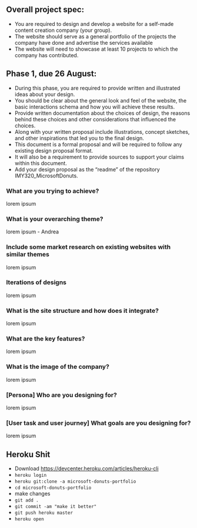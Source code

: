 ## Overall project spec:
* You are required to design and develop a website for a self-made content creation company (your group).
* The website should serve as a general portfolio of the projects the company have done and advertise the services available
* The website will need to showcase at least 10 projects to which the company has contributed.

## Phase 1, due 26 August:
* During this phase, you are required to provide written and illustrated ideas about your design.
* You should be clear about the general look and feel of the website, the basic interactions schema and how you will achieve these results.
* Provide written documentation about the choices of design, the reasons behind these choices and other considerations that influenced the choices.
* Along with your written proposal include illustrations, concept sketches, and other inspirations that led you to the final design.
* This document is a formal proposal and will be required to follow any existing design proposal format.
* It will also be a requirement to provide sources to support your claims within this document.
* Add your design proposal as the “readme” of the repository IMY320_MicrosoftDonuts. 

### What are you trying to achieve?
lorem ipsum

### What is your overarching theme?
lorem ipsum - Andrea

### Include some market research on existing websites with similar themes
lorem ipsum

### Iterations of designs
lorem ipsum

### What is the site structure and how does it integrate?
lorem ipsum

### What are the key features?
lorem ipsum

### What is the image of the company?
lorem ipsum

### [Persona] Who are you designing for?
lorem ipsum

### [User task and user journey] What goals are you designing for?
lorem ipsum

## Heroku Shit
* Download https://devcenter.heroku.com/articles/heroku-cli
* ```heroku login```
* ```heroku git:clone -a microsoft-donuts-portfolio```
* ```cd microsoft-donuts-portfolio```
* make changes
* ```git add .```
* ```git commit -am "make it better"```
* ```git push heroku master```
* ```heroku open```

